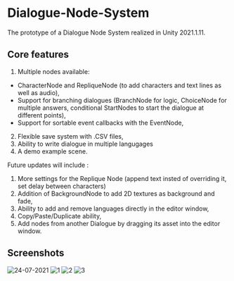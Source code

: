 # Dialogue-Node-System
The prototype of a Dialogue Node System realized in Unity 2021.1.11.

## Core features

1. Multiple nodes available:
  - CharacterNode and RepliqueNode (to add characters and text lines as well as audio),
  - Support for branching dialogues (BranchNode for logic, ChoiceNode for multiple answers, conditional StartNodes to start the dialogue at different points),
  - Support for sortable event callbacks with the EventNode,
2. Flexible save system with .CSV files,
3. Ability to write dialogue in multiple langugages
4. A demo example scene.

Future updates will include :

1. More settings for the Replique Node (append text insted of overriding it, set delay between characters)
2. Addition of BackgroundNode to add 2D textures as background and fade,
3. Ability to add and remove languages directly in the editor window,
4. Copy/Paste/Duplicate ability,
5. Add nodes from another Dialogue by dragging its asset into the editor window.

## Screenshots

![24-07-2021](https://user-images.githubusercontent.com/23258134/126865414-7611ead3-2e53-4024-a84a-ba2c79370b4f.png)
![1](https://user-images.githubusercontent.com/23258134/126865611-bd488789-bbd5-4e42-9e6b-0f25ec365c6e.png)
![2](https://user-images.githubusercontent.com/23258134/126865620-fcceb628-97ea-4660-810b-2e3f2f86e548.png)
![3](https://user-images.githubusercontent.com/23258134/126894106-c7f4fe16-158c-43ce-9647-564a98c55955.jpg)
